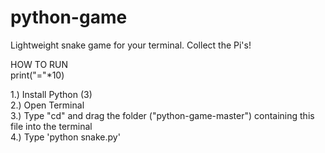 # python-game 
Lightweight snake game for your terminal. Collect the Pi's! <br/>

HOW TO RUN <br/>
print("="*10)

1.) Install Python (3) <br/>
2.) Open Terminal <br/>
3.) Type "cd" and drag the folder ("python-game-master") containing this file into the terminal <br/>
4.) Type 'python snake.py' <br/>

